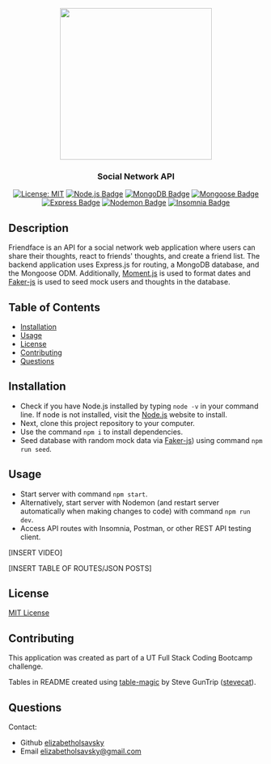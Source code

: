 <div align="center">
  
  <a><img src="https://github.com/elizabetholsavsky/social-network-API/assets/116515976/5ec6e548-9903-4292-a20c-0247ea2e6756" width="300" height="auto"></a>

  ### Social Network API
  
  <a href="">[![License: MIT](https://img.shields.io/badge/License-MIT-yellow.svg)](https://opensource.org/licenses/MIT)</a>
  <a href="">[![Node.js Badge](https://img.shields.io/badge/Node.js-393?logo=nodedotjs&logoColor=fff&style=flat)](https://nodejs.org/en)</a>
  <a href="">[![MongoDB Badge](https://img.shields.io/badge/MongoDB-47A248?logo=mongodb&logoColor=fff&style=flat)](https://www.mongodb.com/)</a>
  <a href="">[![Mongoose Badge](https://img.shields.io/badge/Mongoose-800?logo=mongoose&logoColor=fff&style=flat)](https://mongoosejs.com/)</a>
  <a href="">[![Express Badge](https://img.shields.io/badge/Express-000?logo=express&logoColor=fff&style=flat)](https://expressjs.com/)</a>
  <a href="">[![Nodemon Badge](https://img.shields.io/badge/Nodemon-76D04B?logo=nodemon&logoColor=fff&style=flat)](https://nodemon.io/)</a>
  <a href="">[![Insomnia Badge](https://img.shields.io/badge/Insomnia-4000BF?logo=insomnia&logoColor=fff&style=flat)](https://insomnia.rest/)</a>

</div>

## Description
Friendface is an API for a social network web application where users can share their thoughts, react to friends' thoughts, and create a friend list. The backend application uses Express.js for routing, a MongoDB database, and the Mongoose ODM. Additionally, [Moment.js](https://momentjs.com/) is used to format dates and [Faker-js](https://www.npmjs.com/package/@faker-js/faker) is used to seed mock users and thoughts in the database.

## Table of Contents

* [Installation](#installation)
* [Usage](#usage)
* [License](#license)
* [Contributing](#contributing)
* [Questions](#questions)

## Installation
* Check if you have Node.js installed by typing `node -v` in your command line. If node is not installed, visit the [Node.js](https://nodejs.org/en) website to install. 
* Next, clone this project repository to your computer. 
* Use the command `npm i` to install dependencies. 
* Seed database with random mock data via [Faker-js](https://www.npmjs.com/package/@faker-js/faker)) using command `npm run seed`.

## Usage
* Start server with command `npm start`.
* Alternatively, start server with Nodemon (and restart server automatically when making changes to code) with command `npm run dev`.
* Access API routes with Insomnia, Postman, or other REST API testing client.
 
[INSERT VIDEO]

[INSERT TABLE OF ROUTES/JSON POSTS]

## License

[MIT License](https://opensource.org/licenses/MIT)

## Contributing

This application was created as part of a UT Full Stack Coding Bootcamp challenge.

Tables in README created using [table-magic](https://github.com/stevecat/table-magic) by Steve GunTrip ([stevecat](https://github.com/stevecat)).

## Questions

Contact:

* Github [elizabetholsavsky](https://github.com/elizabetholsavsky)
* Email elizabetholsavsky@gmail.com
